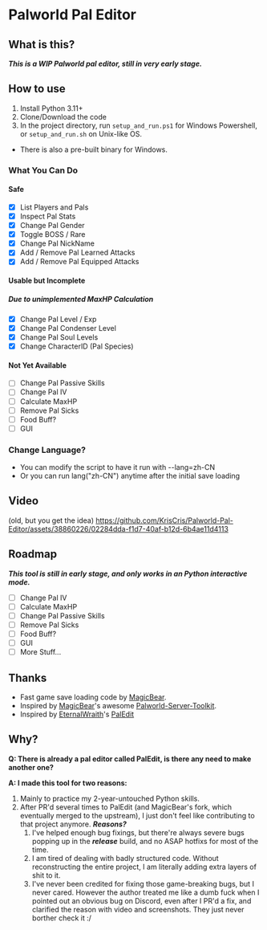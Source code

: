 # Palworld Pal Editor

## What is this?

***This is a WIP Palworld pal editor, still in very early stage.***

## How to use

1. Install Python 3.11+
2. Clone/Download the code
3. In the project directory, run `setup_and_run.ps1` for Windows Powershell, or `setup_and_run.sh` on Unix-like OS.

- There is also a pre-built binary for Windows.

### What You Can Do

#### Safe

- [x] List Players and Pals
- [x] Inspect Pal Stats
- [x] Change Pal Gender
- [x] Toggle BOSS / Rare
- [x] Change Pal NickName
- [x] Add / Remove Pal Learned Attacks
- [x] Add / Remove Pal Equipped Attacks

#### Usable but Incomplete

##### Due to unimplemented MaxHP Calculation

- [x] Change Pal Level / Exp
- [x] Change Pal Condenser Level
- [x] Change Pal Soul Levels
- [x] Change CharacterID (Pal Species)

#### Not Yet Available

- [ ] Change Pal Passive Skills
- [ ] Change Pal IV
- [ ] Calculate MaxHP
- [ ] Remove Pal Sicks
- [ ] Food Buff?
- [ ] GUI

### Change Language?

- You can modify the script to have it run with --lang=zh-CN
- Or you can run lang("zh-CN") anytime after the initial save loading

## Video

(old, but you get the idea) <https://github.com/KrisCris/Palworld-Pal-Editor/assets/38860226/02284dda-f1d7-40af-b12d-6b4ae11d4113>

## Roadmap

***This tool is still in early stage, and only works in an Python interactive mode.***

- [ ] Change Pal IV
- [ ] Calculate MaxHP
- [ ] Change Pal Passive Skills
- [ ] Remove Pal Sicks
- [ ] Food Buff?
- [ ] GUI
- [ ] More Stuff...

## Thanks

- Fast game save loading code by [MagicBear](https://github.com/magicbear).
- Inspired by [MagicBear](https://github.com/magicbear)'s awesome [Palworld-Server-Toolkit](https://github.com/magicbear/palworld-server-toolkit).
- Inspired by [EternalWraith](https://github.com/EternalWraith)'s [PalEdit](https://github.com/EternalWraith/PalEdit)

## Why?

**Q: There is already a pal editor called PalEdit, is there any need to make another one?**

**A: I made this tool for two reasons:**

1. Mainly to practice my 2-year-untouched Python skills.
2. After PR'd several times to PalEdit (and MagicBear's fork, which eventually merged to the upstream), I just don't feel like contributing to that project anymore. ***Reasons?***
   1. I've helped enough bug fixings, but there're always severe bugs popping up in the ***release*** build, and no ASAP hotfixs for most of the time.
   2. I am tired of dealing with badly structured code. Without reconstructing the entire project, I am literally adding extra layers of shit to it.
   3. I've never been credited for fixing those game-breaking bugs, but I never cared. However the author treated me like a dumb fuck when I pointed out an obvious bug on Discord, even after I PR'd a fix, and clarified the reason with video and screenshots. They just never borther check it :/
